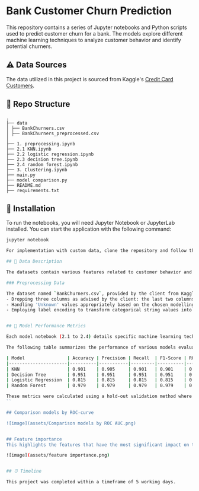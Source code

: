 # Bank Customer Churn Prediction

This repository contains a series of Jupyter notebooks and Python scripts used to predict customer churn for a bank. The models explore different machine learning techniques to analyze customer behavior and identify potential churners.

## ⚠️ **Data Sources**

The data utilized in this project is sourced from Kaggle's [Credit Card Customers](https://www.kaggle.com/sakshigoyal7/credit-card-customers).


## 📂 Repo Structure

```
.
├── data
│ ├── BankChurners.csv
│ ├── BankChurners_preprocessed.csv
│ 
├── 1. preprocessing.ipynb
├── 2.1 KNN.ipynb
├── 2.2 logistic regression.ipynb
├── 2.3 decision tree.ipynb
├── 2.4 random forest.ipynb
├── 3. Clustering.ipynb
├── main.py
├── model comparison.py
├── README.md
├── requirements.txt

```


## 🔧 Installation

To run the notebooks, you will need Jupyter Notebook or JupyterLab installed. You can start the application with the following command:

```bash
jupyter notebook

For implementation with custom data, clone the repository and follow the instructions detailed in the `requirements.txt` file.

## 📝 Data Description

The datasets contain various features related to customer behavior and demographic information, which are used to predict the likelihood of a customer leaving the bank. The preprocessing.ipynb notebook details the steps to clean and prepare the data. 

### Preprocessing Data

The dataset named `BankChurners.csv`, provided by the client from Kaggle, underwent significant preprocessing. Key steps included:
- Dropping three columns as advised by the client: the last two columns and the client number column, which were irrelevant for the analysis.
- Handling 'Unknown' values appropriately based on the chosen modelling approach to maintaining data integrity.
- Employing label encoding to transform categorical string values into integers, facilitating effective model training.


## 🚀 Model Performance Metrics

Each model notebook (2.1 to 2.4) details specific machine learning techniques, with model comparison.ipynb providing a comprehensive comparison of their performance.

The following table summarizes the performance of various models evaluated in this project. Metrics reported include Accuracy, Precision, Recall, F1-Score, and ROC AUC.

| Model                | Accuracy | Precision | Recall  | F1-Score | ROC AUC |
|----------------------|----------|-----------|---------|----------|---------|
| KNN                  | 0.901    | 0.905     | 0.901   | 0.901    | 0.949   |
| Decision Tree        | 0.951    | 0.951     | 0.951   | 0.951    | 0.951   |
| Logistic Regression  | 0.815    | 0.815     | 0.815   | 0.815    | 0.897   |
| Random Forest        | 0.979    | 0.979     | 0.979   | 0.979    | 0.998   |

These metrics were calculated using a hold-out validation method where the dataset was split into training and test sets. The ROC AUC scores provide insight into the models' ability to distinguish between classes.
``

## Comparison models by ROC-curve

![image](assets/Comparison models by ROC AUC.png)


## Feature importance
This highlights the features that have the most significant impact on the model's performance.

![image](assets/feature importance.png)


## ⏰ Timeline

This project was completed within a timeframe of 5 working days.


